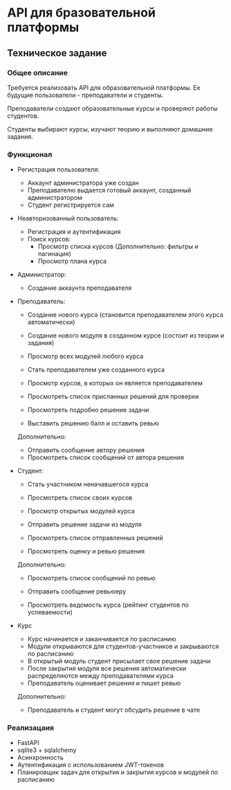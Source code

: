 # API для бразовательной платформы

## Техническое задание

### Общее описание
Требуется реализовать API для образовательной платформы.
Ее будущие пользователи - преподаватели и студенты.

Преподаватели создают образовательные курсы и проверяют работы студентов.

Студенты выбирают курсы, изучают теорию и выполняют домашние задания.

### Функционал
- Регистрация пользователя:
    - Аккаунт администратора уже создан
    - Преподавателю выдается готовый аккаунт, созданный администратором
    - Студент регистрируется сам

- Неавторизованный пользователь:
    - Регистрация и аутентификация
    - Поиск курсов:
        - Просмотр списка курсов (Дополнительно: фильтры и пагинация)
        - Просмотр плана курса

- Администратор:
    - Создание аккаунта преподавателя

- Преподаватель:
    - Создание нового курса (становится преподавателем этого курса автоматически)
    - Создание нового модуля в созданном курсе (состоит из теории и задания)

    - Просмотр всех модулей любого курса 

    - Стать преподавателем уже созданного курса
    - Просмотр курсов, в которых он является преподавателем

    - Просмотреть список присланных решений для проверки
    - Просмотреть подробно решение задачи
    - Выставить решению балл и оставить ревью

    Дополнительно:
    - Отправить сообщение автору решения
    - Просмотреть список сообщений от автора решения

- Студент:
    - Стать участником неначавшегося курса

    - Просмотреть список своих курсов
    - Просмотр открытых модулей курса

    - Отправить решение задачи из модуля
    - Просмотреть список отправленных решений
    - Просмотреть оценку и ревью решения

    Дополнительно:
    - Просмотреть список сообщений по ревью
    - Отправить сообщение ревьюеру

    - Просмотреть ведомость курса (рейтинг студентов по успеваемости)


- Курс
    - Курс начинается и заканчивается по расписанию
    - Модули открываются для студентов-участников и закрываются по расписанию
    - В открытый модуль студент присылает свое решение задачи
    - После закрытия модуля все решения автоматически распределяются между преподавателями курса
    - Преподаватель оценивает решения и пишет ревью

    Дополнительно:
    - Преподаватель и студент могут обсудить решение в чате    

### Реализацаия
- FastAPI
- sqlite3 + sqlalchemy
- Асинхронность
- Аутентификация с использованием JWT-токенов
- Планировщик задач для открытия и закрытия курсов и модулей по расписанию

